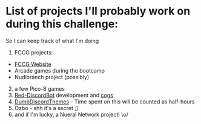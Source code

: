 # List of projects I'll probably work on during this challenge:  
So I can keep track of what I'm doing


1. FCCG projects:
  * [FCCG Website](https://github.com/FreeCodeCampGuam/freecodecampguam.github.io/)
  * Arcade games during the bootcamp
  * Nudibranch project (possibly)
2. a few Pico-8 games
3. [Red-DiscordBot](https://github.com/Twentysix26/Red-DiscordBot) development and [cogs](https://github.com/irdumbs/Dumb-Cogs)
4. [DumbDiscordThemes](https://github.com/Chovin/DumbDiscordThemes) - Time spent on this will be counted as half-hours
5. Ozbo - shh it's a secret ;)
7. and if I'm lucky, a Nueral Network project! \o/
